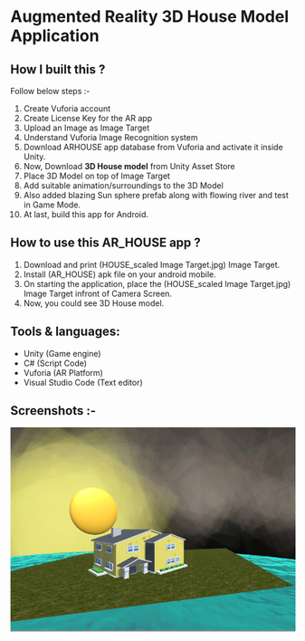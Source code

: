 

# Augmented Reality 3D House Model Application 

## How I built this ?
Follow below steps :-

1. Create Vuforia account  
2. Create License Key for the AR app   
3. Upload an Image as Image Target  
4. Understand Vuforia Image Recognition system   
5. Download ARHOUSE app database from Vuforia and activate it inside Unity.   
6. Now, Download **3D House model** from Unity Asset Store   
7. Place 3D Model on top of Image Target   
8. Add suitable animation/surroundings to the 3D Model  
9. Also added blazing Sun sphere prefab along with flowing river and test in Game Mode.  
10. At last, build this app for Android.   

## How to use this AR_HOUSE app ?
  1. Download and print (HOUSE_scaled Image Target.jpg) Image Target.  
  2. Install (AR_HOUSE) apk file on your android mobile.
  3. On starting the application, place the (HOUSE_scaled Image Target.jpg) Image Target infront of Camera Screen.
  4. Now, you could see 3D House model. 
  
## Tools & languages:
- Unity (Game engine)
- C# (Script Code)
- Vuforia (AR Platform)
- Visual Studio Code (Text editor)

## Screenshots :-

<img src="https://github.com/utkarsh-yadav1231/Augmented-Reality/blob/master/AR%203D%20Model/AR%20House/Screenshots/3D%20House.PNG" alt="SS 2"/>

